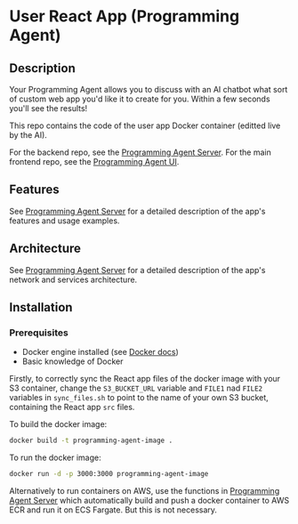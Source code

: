 # User React App (Programming Agent)

## Description

Your Programming Agent allows you to discuss with an AI chatbot what sort of custom web app you'd like it to create for you. Within a few seconds you'll see the results! 

This repo contains the code of the user app Docker container (editted live by the AI).

For the backend repo, see the [Programming Agent Server](https://github.com/stephen1cowley/programming-agent-server). For the main frontend repo, see the [Programming Agent UI](https://github.com/stephen1cowley/programming-agent-ui).

## Features
See [Programming Agent Server](https://github.com/stephen1cowley/programming-agent-server) for a detailed description of the app's features and usage examples.

## Architecture

See [Programming Agent Server](https://github.com/stephen1cowley/programming-agent-server) for a detailed description of the app's network and services architecture.


## Installation
### Prerequisites
- Docker engine installed (see [Docker docs](https://docs.docker.com/engine/install/))
- Basic knowledge of Docker 

Firstly, to correctly sync the React app files of the docker image with your S3 container, change the `S3_BUCKET_URL` variable and `FILE1` nad `FILE2` variables in `sync_files.sh` to point to the name of your own S3 bucket, containing the React app `src` files.

To build the docker image:
```bash
docker build -t programming-agent-image .
```

To run the docker image:
```bash
docker run -d -p 3000:3000 programming-agent-image
```

Alternatively to run containers on AWS, use the functions in [Programming Agent Server](https://github.com/stephen1cowley/programming-agent-server) which automatically build and push a docker container to AWS ECR and run it on ECS Fargate. But this is not necessary.
